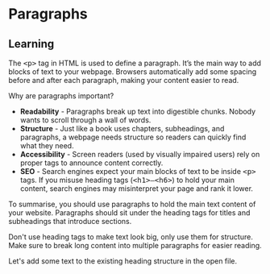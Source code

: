 <style>
code, pre {
  font-size: 0.9rem;
}
</style>

# Paragraphs

## Learning
The ```<p>``` tag in HTML is used to define a paragraph. It’s the main way to add blocks of text to your webpage. Browsers automatically add some spacing before and after each paragraph, making your content easier to read.

Why are paragraphs important?
- **Readability** - Paragraphs break up text into digestible chunks. Nobody wants to scroll through a wall of words.
- **Structure** - Just like a book uses chapters, subheadings, and paragraphs, a webpage needs structure so readers can quickly find what they need.
- **Accessibility** - Screen readers (used by visually impaired users) rely on proper tags to announce content correctly.
- **SEO** - Search engines expect your main blocks of text to be inside ```<p>``` tags. If you misuse heading tags (```<h1>–<h6>```) to hold your main content, search engines may misinterpret your page and rank it lower.

To summarise, you should use paragraphs to hold the main text content of your website. Paragraphs should sit under the heading tags for titles and subheadings that introduce sections. 

Don't use heading tags to make text look big, only use them for structure. Make sure to break long content into multiple paragraphs for easier reading.

Let's add some text to the existing heading structure in the open file.